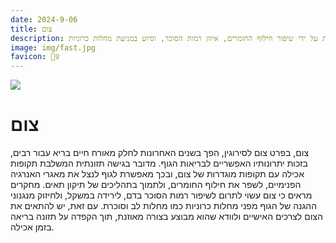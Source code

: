 ```yaml
---
date: 2024-9-06
title: צום
description: צום לסירוגין, כאשר מבוצע בצורה מאוזנת, עשוי לתרום לשיפור הבריאות על ידי שיפור חילוף החומרים, איזון רמות הסוכר, וסיוע במניעת מחלות כרוניות.
image: img/fast.jpg
favicon: 🧘‍♀️
---
```


![](img/fast.jpg)

# צום

צום, בפרט צום לסירוגין, הפך בשנים האחרונות לחלק מאורח חיים בריא עבור רבים, בזכות יתרונותיו האפשריים לבריאות הגוף. מדובר בגישה תזונתית המשלבת תקופות אכילה עם תקופות מוגדרות של צום, ובכך מאפשרת לגוף לנצל את מאגרי האנרגיה הפנימיים, לשפר את חילוף החומרים, ולתמוך בתהליכים של תיקון תאים. מחקרים מראים כי צום עשוי לתרום לשיפור רמות הסוכר בדם, לירידה במשקל, ולחיזוק מנגנוני ההגנה של הגוף מפני מחלות כרוניות כמו מחלות לב וסוכרת. עם זאת, יש להתאים את הצום לצרכים האישיים ולוודא שהוא מבוצע בצורה מאוזנת, תוך הקפדה על תזונה בריאה בזמן אכילה.

